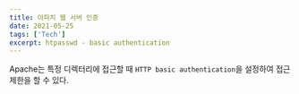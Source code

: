 ```yaml
---
title: 아파치 웹 서버 인증
date: 2021-05-25
tags: ['Tech']
excerpt: htpasswd - basic authentication
---
```


Apache는 특정 디렉터리에 접근할 때 `HTTP basic authentication`을 설정하여 접근 제한을 할 수 있다.
